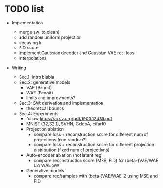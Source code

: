 # TODO list

* Implementation
  * merge sw (to clean)
  * add random uniform projection
  * decaying lr
  * FID score
  * Implement Gaussian decoder and Gaussian VAE rec. loss
  * Interpolations

* Writing
  * Sec.1: intro blabla
  * Sec.2: generative models
    * VAE (Benoit)
    * WAE (Benoit)
    * limits and improvments?
  * Sec.3: SW: derivation and implementation
    * theoretical bounds
  * Sec.4: Experiments
    * follow https://arxiv.org/pdf/1903.12436.pdf
    * MNIST (32,32,1), SVHN, CelebA, cifar10    
    * Projection ablation
      * compare loss + reconstruction score for different num of projections (non random?)
      * compare loss + reconstruction score for different projection distribution (fixed num of projections)
    * Auto-encoder ablation (not latent reg)
      * compare reconstruction score (MSE, FID) for (beta-)VAE/WAE L2/ WAE SW
    * Generative models
      * compare rec/samples with (beta-)VAE/WAE l2 using MSE and FID
